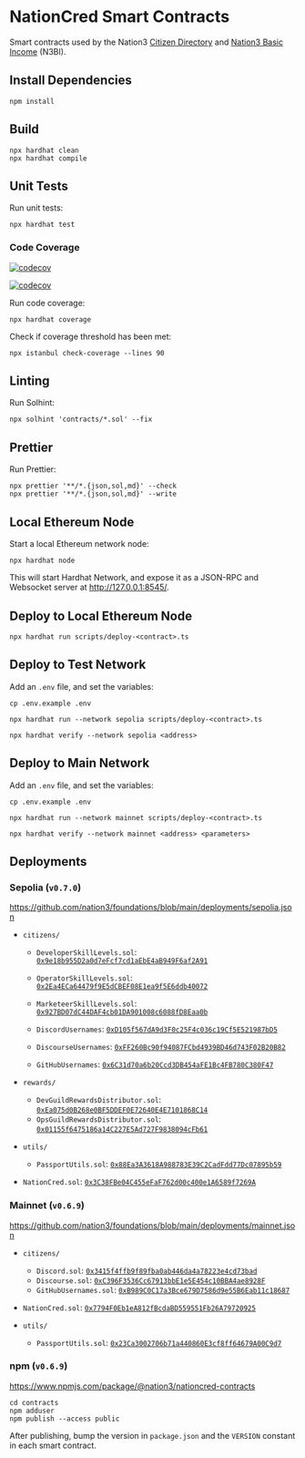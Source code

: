 # NationCred Smart Contracts

Smart contracts used by the Nation3 [Citizen Directory](https://github.com/nation3/citizen-directory) and [Nation3 Basic Income](https://github.com/nation3/n3bi) (N3BI).

## Install Dependencies

```
npm install
```

## Build

```
npx hardhat clean
npx hardhat compile
```

## Unit Tests

Run unit tests:

```
npx hardhat test
```

### Code Coverage

[![codecov](https://codecov.io/gh/nation3/nationcred-contracts/branch/main/graph/badge.svg)](https://codecov.io/gh/nation3/nationcred-contracts)

[![codecov](https://codecov.io/gh/nation3/nationcred-contracts/graphs/icicle.svg?token=QTWCMDDWWY)](https://codecov.io/gh/nation3/nationcred-contracts)

Run code coverage:

```
npx hardhat coverage
```

Check if coverage threshold has been met:

```
npx istanbul check-coverage --lines 90
```

## Linting

Run Solhint:

```
npx solhint 'contracts/*.sol' --fix
```

## Prettier

Run Prettier:

```
npx prettier '**/*.{json,sol,md}' --check
npx prettier '**/*.{json,sol,md}' --write
```

## Local Ethereum Node

Start a local Ethereum network node:

```
npx hardhat node
```

This will start Hardhat Network, and expose it as a JSON-RPC and Websocket server at http://127.0.0.1:8545/.

## Deploy to Local Ethereum Node

```
npx hardhat run scripts/deploy-<contract>.ts
```

## Deploy to Test Network

Add an `.env` file, and set the variables:

```
cp .env.example .env
```

```
npx hardhat run --network sepolia scripts/deploy-<contract>.ts
```

```
npx hardhat verify --network sepolia <address>
```

## Deploy to Main Network

Add an `.env` file, and set the variables:

```
cp .env.example .env
```

```
npx hardhat run --network mainnet scripts/deploy-<contract>.ts
```

```
npx hardhat verify --network mainnet <address> <parameters>
```

## Deployments

### Sepolia (`v0.7.0`)

https://github.com/nation3/foundations/blob/main/deployments/sepolia.json

- `citizens/`

  - `DeveloperSkillLevels.sol`: [`0x9e18b955D2a0d7eFcf7cd1aEbE4aB949F6af2A91`](https://sepolia.etherscan.io/address/0x9e18b955D2a0d7eFcf7cd1aEbE4aB949F6af2A91)
  - `OperatorSkillLevels.sol`: [`0x2Ea4ECa64479f9E5dCBEF08E1ea9f5E6ddb40072`](https://sepolia.etherscan.io/address/0x2Ea4ECa64479f9E5dCBEF08E1ea9f5E6ddb40072)
  - `MarketeerSkillLevels.sol`: [`0x927BD07dC44DAF4cb01DA901008c6088fD8Eaa0b`](https://sepolia.etherscan.io/address/0x927BD07dC44DAF4cb01DA901008c6088fD8Eaa0b)

  - `DiscordUsernames`: [`0xD105f567dA9d3F0c25F4c036c19Cf5E521987bD5`](https://sepolia.etherscan.io/address/0xD105f567dA9d3F0c25F4c036c19Cf5E521987bD5)
  - `DiscourseUsernames`: [`0xFF260Bc90f94087FCbd4939BD46d743F02B20B82`](https://sepolia.etherscan.io/address/0xFF260Bc90f94087FCbd4939BD46d743F02B20B82)
  - `GitHubUsernames`: [`0x6C31d70a6b20Ccd3DB454aFE1Bc4FB780C380F47`](https://sepolia.etherscan.io/address/0x6C31d70a6b20Ccd3DB454aFE1Bc4FB780C380F47)

- `rewards/`

  - `DevGuildRewardsDistributor.sol`: [`0xEa075d0B268e0BF5DDEF0E72640E4E7101868C14`](https://sepolia.etherscan.io/address/0xEa075d0B268e0BF5DDEF0E72640E4E7101868C14)
  - `OpsGuildRewardsDistributor.sol`: [`0x01155f6475186a14C227E5Ad727F9838094cFb61`](https://sepolia.etherscan.io/address/0x01155f6475186a14C227E5Ad727F9838094cFb61)

- `utils/`

  - `PassportUtils.sol`: [`0x88Ea3A3618A988783E39C2CadFdd77Dc07895b59`](https://sepolia.etherscan.io/address/0x88Ea3A3618A988783E39C2CadFdd77Dc07895b59)

- `NationCred.sol`: [`0x3C38FBe04C455eFaF762d00c400e1A6589f7269A`](https://sepolia.etherscan.io/address/0x3C38FBe04C455eFaF762d00c400e1A6589f7269A)

### Mainnet (`v0.6.9`)

https://github.com/nation3/foundations/blob/main/deployments/mainnet.json

- `citizens/`

  - `Discord.sol`: [`0x3415f4ffb9f89fba0ab446da4a78223e4cd73bad`](https://etherscan.io/address/0x3415f4ffb9f89fba0ab446da4a78223e4cd73bad)
  - `Discourse.sol`: [`0xC396F3536Cc67913bbE1e5E454c10BBA4ae8928F`](https://etherscan.io/address/0xC396F3536Cc67913bbE1e5E454c10BBA4ae8928F)
  - `GitHubUsernames.sol`: [`0xB989C0C17a3Bce679D7586d9e55B6Eab11c18687`](https://etherscan.io/address/0xB989C0C17a3Bce679D7586d9e55B6Eab11c18687)

- `NationCred.sol`: [`0x7794F0Eb1eA812fBcdaBD559551Fb26A79720925`](https://etherscan.io/address/0x7794F0Eb1eA812fBcdaBD559551Fb26A79720925)

- `utils/`

  - `PassportUtils.sol`: [`0x23Ca3002706b71a440860E3cf8ff64679A00C9d7`](https://etherscan.io/address/0x23Ca3002706b71a440860E3cf8ff64679A00C9d7)

### npm (`v0.6.9`)

https://www.npmjs.com/package/@nation3/nationcred-contracts

```
cd contracts
npm adduser
npm publish --access public
```

After publishing, bump the version in `package.json` and the `VERSION` constant in each smart contract.
